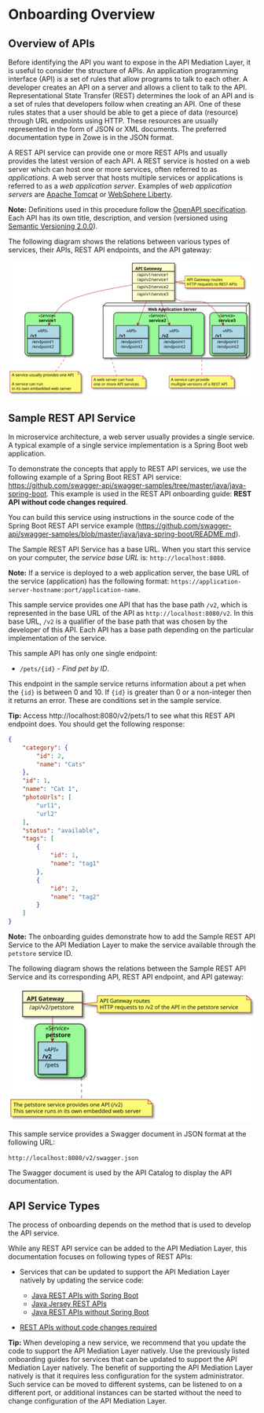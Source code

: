 # Onboarding Overview

## Overview of APIs

Before identifying the API you want to expose in the API Mediation Layer, it is useful to consider the structure of APIs. An application programming interface (API) is a set of rules that allow programs to talk to each other. A developer creates an API on a server and allows a client to talk to the API. Representational State Transfer (REST) determines the look of an API and is a set of rules that developers follow when creating an API. One of these rules states that a user should be able to get a piece of data (resource) through URL endpoints using HTTP. These resources are usually represented in the form of JSON or XML documents. The preferred documentation type in Zowe is in the JSON format.

A REST API service can provide one or more REST APIs and usually provides the latest version of each API. A REST service is hosted on a web server which can host one or more services, often referred to as _applications_. A web server that hosts multiple services  or applications is referred to as a _web application server_. Examples of _web application servers_ are [Apache Tomcat](http://tomcat.apache.org/) or [WebSphere Liberty](https://developer.ibm.com/wasdev/websphere-liberty/). 

**Note:** Definitions used in this procedure follow the [OpenAPI specification](https://swagger.io/specification/). 
Each API has its own title, description, and version (versioned using [Semantic Versioning 2.0.0](https://semver.org/spec/v2.0.0.html)).

The following diagram shows the relations between various types of services, their APIs, REST API endpoints, and the API gateway:

![REST API Components](../../user-guide/api-mediation/diagrams/rest-api-components.svg)


## Sample REST API Service

In microservice architecture, a web server usually provides a single service. A typical example of a single service implementation is a Spring Boot web application. 

To demonstrate the concepts that apply to REST API services, we use the following example of a Spring Boot REST API service: https://github.com/swagger-api/swagger-samples/tree/master/java/java-spring-boot. This example is used in the REST API onboarding guide: **REST API without code changes required**. 

You can build this service using instructions in the source code of the Spring Boot REST API service example (https://github.com/swagger-api/swagger-samples/blob/master/java/java-spring-boot/README.md).

The Sample REST API Service has a base URL. When you start this service on your computer, the _service base URL_ is: `http://localhost:8080`. 

**Note:** If a service is deployed to a web application server, the base URL of the service (application) has the following format: `https://application-server-hostname:port/application-name`.

This sample service provides one API that has the base path `/v2`, which is represented in the base URL of the API as `http://localhost:8080/v2`. In this base URL, `/v2` is a qualifier of the base path that was chosen by the developer of this API. Each API has a base path depending on the particular implementation of the service. 

This sample API has only one single endpoint:

- `/pets/{id}` - *Find pet by ID*. 

This endpoint in the sample service returns information about a pet when the `{id}` is between 0 and 10. If `{id}` is greater than 0 or a non-integer then it returns an error. These are conditions set in the sample service.

**Tip:** Access http://localhost:8080/v2/pets/1 to see what this REST API endpoint does. You should get the following response:

```json
{
    "category": {
        "id": 2,
        "name": "Cats"
    },
    "id": 1,
    "name": "Cat 1",
    "photoUrls": [
        "url1",
        "url2"
    ],
    "status": "available",
    "tags": [
        {
            "id": 1,
            "name": "tag1"
        },
        {
            "id": 2,
            "name": "tag2"
        }
    ]
}
```

**Note:** The onboarding guides demonstrate how to add the Sample REST API Service to the API Mediation Layer to make the service available through the `petstore` service ID.

The following diagram shows the relations between the Sample REST API Service and its corresponding API, REST API endpoint, and API gateway:

![Sample REST API Components](../../user-guide/api-mediation/diagrams/rest-api-components-sample.svg)

This sample service provides a Swagger document in JSON format at the following URL:

`http://localhost:8080/v2/swagger.json`

The Swagger document is used by the API Catalog to display the API documentation.

## API Service Types

The process of onboarding depends on the method that is used to develop the API service.

While any REST API service can be added to the API Mediation Layer, this documentation focuses on following types of REST APIs:

- Services that can be updated to support the API Mediation Layer natively by updating the service code:
    - [Java REST APIs with Spring Boot](api-mediation-onboard-a-sprint-boot-rest-api-service.md)
    - [Java Jersey REST APIs](api-mediation-onboard-an-existing-java-jersey-rest-api-service.md)
    - [Java REST APIs without Spring Boot](api-mediation-onboard-an-existing-java-rest-api-service-without-spring-boot-with-zowe-api-mediation-layer.md)
  
- [REST APIs without code changes required](api-mediation-onboard-an-existing-rest-api-service-without-code-changes.md)

**Tip:** When developing a new service, we recommend that you update the code to support the API Mediation Layer natively. Use the previously listed onboarding guides for services that can be updated to support the API Mediation Layer natively. The benefit of supporting the API Mediation Layer natively is that it requires less configuration for the system administrator. Such service can be moved to different systems, can be listened to on a different port, or additional instances can be started without the need to change  configuration of the API Mediation Layer.
